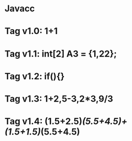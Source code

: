 # Javacc
# Tag v1.0: 1+1
# Tag v1.1: int[2] A3 = {1,22};
# Tag v1.2: if(){}
# Tag v1.3: 1+2,5-3,2*3,9/3
# Tag v1.4: (1.5+2.5)*(5.5+4.5)+(1.5+1.5)*(5.5+4.5)
